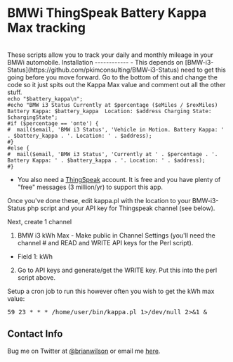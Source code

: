 BMWi ThingSpeak Battery Kappa Max tracking
=======
<br>
These scripts allow you to track your daily and monthly mileage in your BMWi
automobile. 
Installation
------------
- This depends on [BMW-i3-Status](https://github.com/pkimconsulting/BMW-i3-Status) need to get this going before you move forward.
Go to the bottom of this and change the code so it just spits out the Kappa Max value and comment out all the other stuff.
<code>
echo "$battery_kappa\n";
#echo "BMW i3 Status Currently at $percentage ($eMiles / $rexMiles) Battery Kappa: $battery_kappa  Location: $address Charging State: $chargingState";
#if ($percentage == 'onte') {
#  mail($email, 'BMW i3 Status', 'Vehicle in Motion. Battery Kappa: ' . $battery_kappa . '. Location: ' . $address);
#}
#else {
#  mail($email, 'BMW i3 Status', 'Currently at ' . $percentage . '. Battery Kappa: ' . $battery_kappa . '. Location: ' . $address);
#}
</code>

- You also need a [ThingSpeak](https://thingspeak.com) account. It is free and you have plenty of "free" messages (3 million/yr) to support this app.

Once you've done these, edit kappa.pl with the location to your BMW-i3-Status
php script and your API key for Thingspeak channel (see below).

Next, create 1 channel
1) BMW i3 kWh Max - Make public in Channel Settings (you'll need the channel # and READ and WRITE API keys for the Perl script). 
- Field 1: kWh
2) Go to API keys and generate/get the WRITE key.  Put this into the perl
script above. 

Setup a cron job to run this however often you wish to get the kWh max value:
<pre>
59 23 * * * /home/user/bin/kappa.pl 1>/dev/null 2>&1 &
</pre>

Contact Info
-----------------
Bug me on Twitter at [@brianwilson](http://twitter.com/brianwilson) or email me [here](http://cronological.com/comment.php?ref=bubba).

